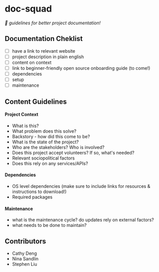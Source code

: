 # doc-squad
*:pencil: guidelines for better project documentation!*

## Documentation Cheklist
- [ ] have a link to relevant website
- [ ] project description in plain english
- [ ] content on context
- [ ] link to beginner-friendly open source onboarding guide (to come!)
- [ ] dependencies
- [ ] setup
- [ ] maintenance

## Content Guidelines

#### Project Context
- What is this?
- What problem does this solve?
- Backstory - how did this come to be?
- What is the state of the project?
- Who are the stakeholders? Who is involved?
- Does this project accept volunteers? If so, what's needed?
- Relevant sociopolitical factors
- Does this rely on any services/APIs?

#### Dependencies
- OS level dependencies (make sure to include links for resources & instructions to download!)
- Required packages

#### Maintenance
- what is the maintenance cycle? do updates rely on external factors?
- what needs to be done to maintain?

## Contributors
- Cathy Deng
- Nina Sandlin
- Stephen Liu
